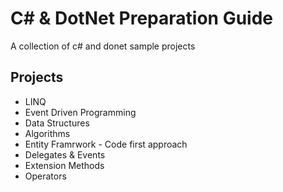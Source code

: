# C# & DotNet Preparation Guide
A collection of c# and donet sample projects

## Projects
* LINQ
* Event Driven Programming
* Data Structures
* Algorithms
* Entity Framrwork - Code first approach
* Delegates & Events
* Extension Methods
* Operators 
